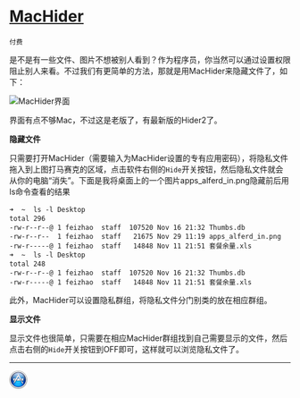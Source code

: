 # [MacHider](http://macpaw.com/support/hider/knowledgebase/machider-support)

`付费`

是不是有一些文件、图片不想被别人看到？作为程序员，你当然可以通过设置权限阻止别人来看。不过我们有更简单的方法，那就是用MacHider来隐藏文件了，如下：

![MacHider界面][1]

界面有点不够Mac，不过这是老版了，有最新版的Hider2了。

**隐藏文件**

只需要打开MacHider（需要输入为MacHider设置的专有应用密码），将隐私文件拖入到上图打马赛克的区域，点击软件右侧的`Hide`开关按钮，然后隐私文件就会从你的电脑“消失”。下面是我将桌面上的一个图片apps_alferd_in.png隐藏前后用ls命令查看的结果

	➜  ~  ls -l Desktop
	total 296
	-rw-r--r--@ 1 feizhao  staff  107520 Nov 16 21:32 Thumbs.db
	-rw-r--r--  1 feizhao  staff   21675 Nov 29 11:19 apps_alferd_in.png
	-rw-r-----@ 1 feizhao  staff   14848 Nov 11 21:51 套餐余量.xls
	➜  ~  ls -l Desktop
	total 248
	-rw-r--r--@ 1 feizhao  staff  107520 Nov 16 21:32 Thumbs.db
	-rw-r-----@ 1 feizhao  staff   14848 Nov 11 21:51 套餐余量.xls

此外，MacHider可以设置隐私群组，将隐私文件分门别类的放在相应群组。

**显示文件**

显示文件也很简单，只需要在相应MacHider群组找到自己需要显示的文件，然后点击右侧的`Hide`开关按钮到OFF即可，这样就可以浏览隐私文件了。

[1]:http://xuelangzf-github.qiniudn.com/2014-11-11_MacHider.png

---
[![](../resource/apps.png)](http://github.com/xuelangZF/MacOSX/blob/gh-pages/apps/apps_summary.md)